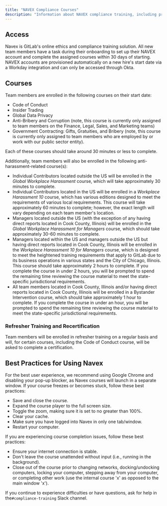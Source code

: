 ```yaml
---
title: "NAVEX Compliance Courses"
description: "Information about NAVEX compliance training, including processes, course info, and FAQ"
---
```


## Access

Navex is GitLab's online ethics and compliance training solution. All new team members have a task during their onboarding to set up their NAVEX account and complete the assigned courses within 30 days of starting. NAVEX accounts are provisioned automatically on a new hire's start date via a Workday integration and can only be accessed through Okta.

## Courses

Team members are enrolled in the following courses on their start date:

- Code of Conduct
- Insider Trading
- Global Data Privacy
- Anti-Bribery and Corruption (note, this course is currently only assigned to team members on the Finance, Legal, Sales, and Marketing teams)
- Government Contracting: Gifts, Gratuities, and Bribery (note, this course is currently only assigned to team members who are employed by or work with our public sector entity).

Each of these courses should take around 30 minutes or less to complete.

Additionally, team members will also be enrolled in the following anti-harassment-related course(s):

- Individual Contributors located outside the US will be enrolled in the *Global Workplace Harassment* course, which will take approximately 30 minutes to complete.
- Individual Contributors located in the US will be enrolled in a *Workplace Harassment 10* course, which has various editions designed to meet the requirements of various local requirements. This course will take approximately 60 minutes to complete; however, the exact length will vary depending on each team member's location.
- Managers located outside the US (with the exception of any having direct reports located in Cook County, Illinois) will be enrolled in the *Global Workplace Harassment for Managers* course, which should take approximately 30-60 minutes to complete.
- Managers located within the US and managers outside the US but having direct reports located in Cook County, Illinois will be enrolled in the *Workplace Harassment 10 for Managers* course, which is designed to meet the heightened training requirements that apply to GitLab due to its business operations in various states and the City of Chicago, Illinois. This course should take approximately 2 hours to complete. If you complete the course in under 2 hours, you will be prompted to spend the remaining time reviewing the course material to meet the state-specific jurisdictional requirements.
- All team members located in Cook County, Illinois and/or having direct reports located in Cook County, Illinois will be enrolled in a Bystander Intervention course, which should take approximately 1 hour to complete. If you complete the course in under an hour, you will be prompted to spend the remaining time reviewing the course material to meet the state-specific jurisdictional requirements.

### Refresher Training and Recertification

Team members will be enrolled in refresher training on a regular basis and will, for certain courses, including the Code of Conduct course, will be asked to complete a certification.

## Best Practices for Using Navex

For the best user experience, we recommend using Google Chrome and disabling your pop-up blocker, as Navex courses will launch in a separate window. If your course freezes or becomes stuck, follow these best practices:

- Save and close the course.
- Expand the course player to the full screen size.
- Toggle the zoom, making sure it is set to no greater than 100%.
- Clear your cache.
- Make sure you have logged into Navex in only one tab/window.
- Restart your computer.

If you are experiencing course completion issues, follow these best practices:

- Ensure your internet connection is stable.
- Don't leave the course unattended without input (i.e., running in the background).
- Close out of the course prior to changing networks, docking/undocking computers, locking your computer, stepping away from your computer, or completing other work (use the internal course 'x' as opposed to the main window 'x').

If you continue to experience difficulties or have questions, ask for help in the`#compliance-training` Slack channel.
